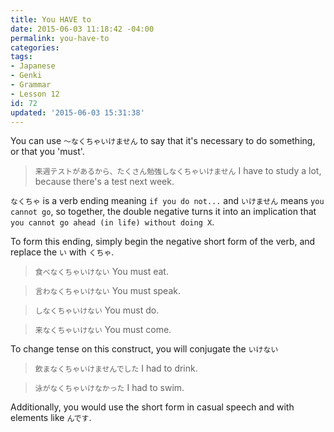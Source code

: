 ```yaml
---
title: You HAVE to
date: 2015-06-03 11:18:42 -04:00
permalink: you-have-to
categories:
tags:
- Japanese
- Genki
- Grammar
- Lesson 12
id: 72
updated: '2015-06-03 15:31:38'
---
```


You can use `～なくちゃいけません` to say that it's necessary to do something, or that you 'must'.

> `来週テストがあるから、たくさん勉強しなくちゃいけません` I have to study a lot, because there's a test next week.

`なくちゃ` is a verb ending meaning `if you do not...` and `いけません` means `you cannot go`, so together, the double negative turns it into an implication that `you cannot go ahead (in life) without doing X`.

To form this ending, simply begin the negative short form of the verb, and replace the `い` with `くちゃ`.

> `食べなくちゃいけない` You must eat.

> `言わなくちゃいけない` You must speak.

> `しなくちゃいけない` You must do.

> `来なくちゃいけない` You must come.

To change tense on this construct, you will conjugate the `いけない`

> `飲まなくちゃいけませんでした` I had to drink.

> `泳がなくちゃいけなかった` I had to swim.

Additionally, you would use the short form in casual speech and with elements like `んです`.

